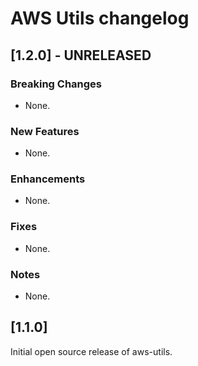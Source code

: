 # AWS Utils changelog

## [1.2.0] - UNRELEASED

### Breaking Changes
* None.

### New Features
* None.

### Enhancements
* None.

### Fixes
* None.

### Notes
* None.

## [1.1.0]

Initial open source release of aws-utils.
